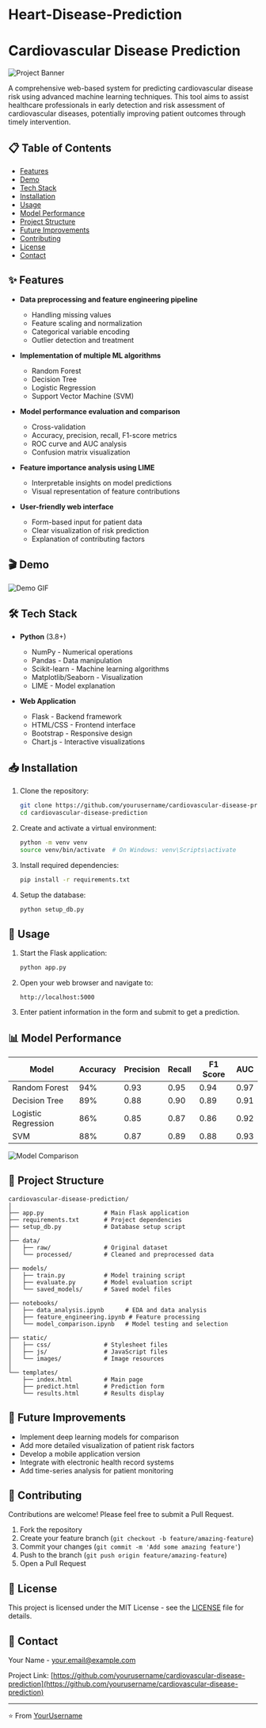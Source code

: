 # Heart-Disease-Prediction

# Cardiovascular Disease Prediction

![Project Banner](https://via.placeholder.com/1200x300)

A comprehensive web-based system for predicting cardiovascular disease risk using advanced machine learning techniques. This tool aims to assist healthcare professionals in early detection and risk assessment of cardiovascular diseases, potentially improving patient outcomes through timely intervention.

## 📋 Table of Contents
- [Features](#features)
- [Demo](#demo)
- [Tech Stack](#tech-stack)
- [Installation](#installation)
- [Usage](#usage)
- [Model Performance](#model-performance)
- [Project Structure](#project-structure)
- [Future Improvements](#future-improvements)
- [Contributing](#contributing)
- [License](#license)
- [Contact](#contact)

## ✨ Features

- **Data preprocessing and feature engineering pipeline**
  - Handling missing values
  - Feature scaling and normalization
  - Categorical variable encoding
  - Outlier detection and treatment

- **Implementation of multiple ML algorithms**
  - Random Forest
  - Decision Tree
  - Logistic Regression
  - Support Vector Machine (SVM)

- **Model performance evaluation and comparison**
  - Cross-validation
  - Accuracy, precision, recall, F1-score metrics
  - ROC curve and AUC analysis
  - Confusion matrix visualization

- **Feature importance analysis using LIME**
  - Interpretable insights on model predictions
  - Visual representation of feature contributions

- **User-friendly web interface**
  - Form-based input for patient data
  - Clear visualization of risk prediction
  - Explanation of contributing factors

## 🎬 Demo

![Demo GIF](https://via.placeholder.com/800x450)

## 🛠️ Tech Stack

- **Python** (3.8+)
  - NumPy - Numerical operations
  - Pandas - Data manipulation
  - Scikit-learn - Machine learning algorithms
  - Matplotlib/Seaborn - Visualization
  - LIME - Model explanation

- **Web Application**
  - Flask - Backend framework
  - HTML/CSS - Frontend interface
  - Bootstrap - Responsive design
  - Chart.js - Interactive visualizations

## 📥 Installation

1. Clone the repository:
   ```bash
   git clone https://github.com/yourusername/cardiovascular-disease-prediction.git
   cd cardiovascular-disease-prediction
   ```

2. Create and activate a virtual environment:
   ```bash
   python -m venv venv
   source venv/bin/activate  # On Windows: venv\Scripts\activate
   ```

3. Install required dependencies:
   ```bash
   pip install -r requirements.txt
   ```

4. Setup the database:
   ```bash
   python setup_db.py
   ```

## 🚀 Usage

1. Start the Flask application:
   ```bash
   python app.py
   ```

2. Open your web browser and navigate to:
   ```
   http://localhost:5000
   ```

3. Enter patient information in the form and submit to get a prediction.

## 📊 Model Performance

| Model | Accuracy | Precision | Recall | F1 Score | AUC |
|-------|----------|-----------|--------|----------|-----|
| Random Forest | 94% | 0.93 | 0.95 | 0.94 | 0.97 |
| Decision Tree | 89% | 0.88 | 0.90 | 0.89 | 0.91 |
| Logistic Regression | 86% | 0.85 | 0.87 | 0.86 | 0.92 |
| SVM | 88% | 0.87 | 0.89 | 0.88 | 0.93 |

![Model Comparison](https://via.placeholder.com/800x400)

## 📁 Project Structure

```
cardiovascular-disease-prediction/
│
├── app.py                 # Main Flask application
├── requirements.txt       # Project dependencies
├── setup_db.py            # Database setup script
│
├── data/
│   ├── raw/               # Original dataset
│   └── processed/         # Cleaned and preprocessed data
│
├── models/
│   ├── train.py           # Model training script
│   ├── evaluate.py        # Model evaluation script
│   └── saved_models/      # Saved model files
│
├── notebooks/
│   ├── data_analysis.ipynb      # EDA and data analysis
│   ├── feature_engineering.ipynb # Feature processing
│   └── model_comparison.ipynb   # Model testing and selection
│
├── static/
│   ├── css/               # Stylesheet files
│   ├── js/                # JavaScript files
│   └── images/            # Image resources
│
└── templates/
    ├── index.html         # Main page
    ├── predict.html       # Prediction form
    └── results.html       # Results display
```

## 🔮 Future Improvements

- Implement deep learning models for comparison
- Add more detailed visualization of patient risk factors
- Develop a mobile application version
- Integrate with electronic health record systems
- Add time-series analysis for patient monitoring

## 👥 Contributing

Contributions are welcome! Please feel free to submit a Pull Request.

1. Fork the repository
2. Create your feature branch (`git checkout -b feature/amazing-feature`)
3. Commit your changes (`git commit -m 'Add some amazing feature'`)
4. Push to the branch (`git push origin feature/amazing-feature`)
5. Open a Pull Request

## 📄 License

This project is licensed under the MIT License - see the [LICENSE](LICENSE) file for details.

## 📧 Contact

Your Name - [your.email@example.com](mailto:your.email@example.com)

Project Link: [https://github.com/yourusername/cardiovascular-disease-prediction](https://github.com/yourusername/cardiovascular-disease-prediction)

---

⭐️ From [YourUsername](https://github.com/yourusername)
